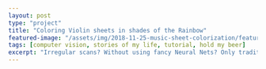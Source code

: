 ```yaml
---
layout: post
type: "project"
title: "Coloring Violin sheets in shades of the Rainbow"
featured-image: "/assets/img/2018-11-25-music-sheet-colorization/featured.png"
tags: [computer vision, stories of my life, tutorial, hold my beer]
excerpt: "Irregular scans? Without using fancy Neural Nets? Only traditional Computer Vision? In just one night? Easy, hold my beer!"
---
```


